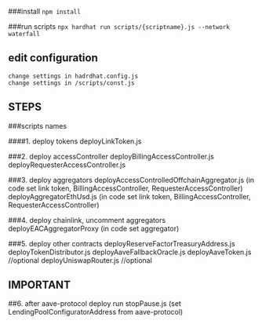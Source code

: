 ###install
   ```npm install```

###run scripts
   ```npx hardhat run scripts/{scriptname}.js --network waterfall```

## edit configuration
    change settings in hadrdhat.config.js
    change settings in /scripts/const.js

## STEPS
###scripts names

####1. deploy tokens
    deployLinkToken.js

###2. deploy accessController
    deployBillingAccessController.js
    deployRequesterAccessController.js


###3. deploy aggregators
    deployAccessControlledOffchainAggregator.js (in code set link token, BillingAccessController, RequesterAccessController)
    deployAggregatorEthUsd.js (in code set link token, BillingAccessController, RequesterAccessController)

###4. deploy chainlink,  uncomment aggregators
    deployEACAggregatorProxy (in code set aggregator)

###5. deploy other contracts
    deployReserveFactorTreasuryAddress.js
    deployTokenDistributor.js
    deployAaveFallbackOracle.js
    deployAaveToken.js //optional
    deployUniswapRouter.js //optional


## IMPORTANT
##6. after aave-protocol deploy 
    run stopPause.js (set LendingPoolConfiguratorAddress from aave-protocol)


